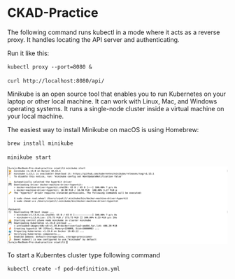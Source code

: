 # CKAD-Practice


The following command runs kubectl in a mode where it acts as a reverse proxy. It handles locating the API server and authenticating.

Run it like this:

	kubectl proxy --port=8080 &

	curl http://localhost:8080/api/ 	

Minikube is an open source tool that enables you to run Kubernetes on your laptop or other local machine. It can work with Linux, Mac, and Windows operating systems. It runs a single-node cluster inside a virtual machine on your local machine.

The easiest way to install Minikube on macOS is using Homebrew:

	brew install minikube

	minikube start

![alt text](./images/minikube.png)

To start a Kuberntes cluster type following command

	kubectl create -f pod-definition.yml




